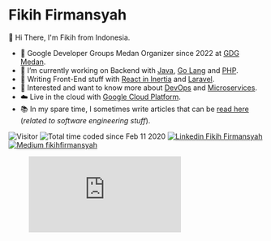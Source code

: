 # Fikih Firmansyah

👋 Hi There, I'm Fikih from Indonesia.
- 🚢 Google Developer Groups Medan Organizer since 2022 at [GDG Medan](https://gdgmedan.com/).
- 🧭 I’m currently working on Backend with [Java](https://dev.java/), [Go Lang](https://go.dev/) and [PHP](https://www.php.net/).
- 💾 Writing Front-End stuff with [React in Inertia](https://inertiajs.com/) and [Laravel](https://laravel.com/).
- 👀 Interested and want to know more about [DevOps](https://devops.com/) and [Microservices](https://microservices.io/).
- ☁️ Live in the cloud with [Google Cloud Platform](https://cloud.google.com/).
- 📚 In my spare time, I sometimes write articles that can be [read here](https://fikihfirmansyah.medium.com/) (_related to software engineering stuff_).

![Visitor](https://visitor-badge.laobi.icu/badge?page_id=fikihfirmansyah.fikihfirmansyah)
![Total time coded since Feb 11 2020](https://wakatime.com/badge/user/5346ecae-279b-4a47-aa65-5ae244c88994.svg)
[![Linkedin Fikih Firmansyah](https://img.shields.io/badge/Linkedin-Fikih%20Firmansyah-blue?logo=LinkedIn&logoColor=white)](https://www.linkedin.com/in/fikih-firmansyah/)
[![Medium fikihfirmansyah](https://img.shields.io/badge/Medium-fikihfirmansyah-blue?logo=Medium&logoColor=white)](https://fikihfirmansyah.medium.com/)
<figure><embed src="https://wakatime.com/share/@fikihfirmansyah/e17548fa-a24c-4ac2-9aa2-08a682d62459.svg"></embed></figure>
